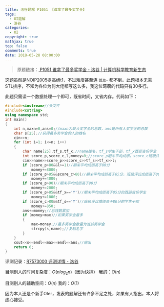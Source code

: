 ```yaml
---
title: 洛谷题解 P1051 【谁拿了最多奖学金】
tags:
  - OI题解
  - 洛谷
categories:
  - OI
copyright: true
mathjax: true
top: false
comments: true
date: 2018-05-28 08:00:00
---
```


> 原题链接：[ P1051 谁拿了最多奖学金 - 洛谷 | 计算机科学教育新生态](https://www.luogu.org/problemnew/show/P1028)

<!--more-->

这题虽然是NOIP2005提高组t1，不过难度甚至连 `普及-` 都不到。此题根本无需STL排序，不知为各位为何大佬都写这么多，我这位蒟蒻的代码只有30多行。

此题只需读一个数据处理一个即可，既省时间，又省内存。代码如下：

```cpp
#include<iostream>//头文件
#include<cstring>
using namespace std;
int main()
{
    int n,maxn=0,ans=0;//maxn为最大奖学金的总数，ans是所有人奖学金的总数
    char s[25];//获得最多奖学金的人的姓名
    cin>>n;
    for (int i=1; i<=n; i++)
    {
        char name[25],tf_s,tf_x;//name姓名，tf_s学生干部，tf_x西部省份学生
        int score_p,score_c,l,money=0;//score_p期末平均成绩，score_c班级评议成绩，money学生奖学金的数量
        cin>>name>>score_p>>score_c>>tf_s>>tf_x>>l;
        if (score_p>80&&l>=1)//期末平均成绩高于80分
            money+=8000;
        if (score_p>85&&score_c>80)//期末平均成绩高于85分，班级评议成绩高于80分
            money+=4000;
        if (score_p>90)//期末平均成绩高于90分
            money+=2000;
        if (score_p>85&&tf_x=='Y')//期末平均成绩高于85分的西部省份学生
            money+=1000;
        if (score_c>80&&tf_s=='Y')//班级评议成绩高于80分的学生干部
            money+=850;
        ans+=money;//总钱数累加
        if (money>max)//如果奖学金最多
        {
            max=money;//最多奖学金数量为当前奖学金
            strcpy(s,name);//复制名字
        }
    }
    cout<<s<<endl<<max<<endl<<ans;//输出
    return 0;
}
```
评测记录：[R7573000 评测详情 - 洛谷](https://www.luogu.org/record/show?rid=7573000)

目测别人的时间复杂度：$O(n log_2 n)$（因为快排） 我的：$O(n)$

目测别人的辅助空间：$O(n)$ 我的：$O(1)$

因为本人还是个新手OIer，发表的题解还有许多不足之处，如果有人指出，本人将虚心接受。
<!--stackedit_data:
eyJoaXN0b3J5IjpbLTUxOTg1MzYxMV19
-->